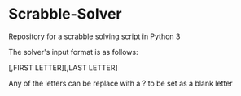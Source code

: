 # Scrabble-Solver
Repository for a scrabble solving script in Python 3

The solver's input format is as follows:

[,FIRST LETTER][,LAST LETTER]

Any of the letters can be replace with a ? to be set as a blank letter


